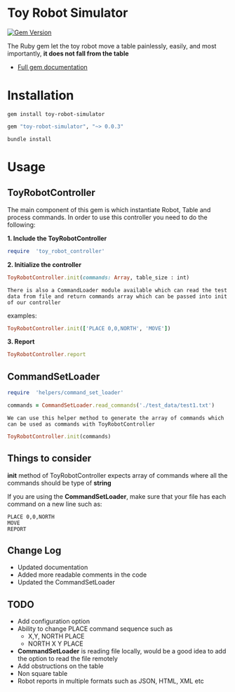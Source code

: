 
# Toy Robot Simulator
[![Gem Version](https://badge.fury.io/rb/toy-robot-simulator.svg)](https://badge.fury.io/rb/toy-robot-simulator)

The Ruby gem let the toy robot move a table painlessly, easily, and most importantly, **it does not fall from the table** 

- [Full gem documentation](https://www.rubydoc.info/gems/toy-robot-simulator/0.0.3/)
# Installation
```
gem install toy-robot-simulator
```
```ruby
gem "toy-robot-simulator", "~> 0.0.3"
```
```
bundle install
```
# Usage
## ToyRobotController
The main component of this gem is which instantiate Robot, Table and process commands. In order to use this controller you need to do the following:

**1. Include the ToyRobotController**
```ruby
require  'toy_robot_controller'
```
**2. Initialize the controller**
```ruby
ToyRobotController.init(commands: Array, table_size : int)
```
`There is also a CommandLoader module available which can read the test data from file and return commands array which can be passed into init of our controller`

examples:
```ruby
ToyRobotController.init(['PLACE 0,0,NORTH', 'MOVE'])
```
**3. Report**
```ruby
ToyRobotController.report
```


## CommandSetLoader

```ruby
require  'helpers/command_set_loader'
```
```ruby
commands = CommandSetLoader.read_commands('./test_data/test1.txt')
```
`We can use this helper method to generate the array of commands which can be used as commands with ToyRobotController`
```ruby
ToyRobotController.init(commands)
```

## Things to consider

 **init** method of ToyRobotController expects array of commands where all the commands should be type of **string**
 
  If you are using the **CommandSetLoader**, make sure that your file has each command on a new line such as:
 ```plain
PLACE 0,0,NORTH
MOVE
REPORT
```

## Change Log
- Updated documentation
- Added more readable comments in the code
- Updated the CommandSetLoader

## TODO

- Add configuration option 
 - Ability to change PLACE command sequence such as
	 -  X,Y, NORTH PLACE
	 - NORTH X Y PLACE
- **CommandSetLoader** is reading file locally, would be a good idea to add the option to read the file remotely
- Add obstructions on the table
- Non square table 
- Robot reports in multiple formats such as JSON, HTML, XML etc
